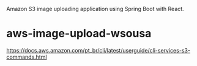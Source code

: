 Amazon S3 image uploading application using Spring Boot with React.
# aws-image-upload-wsousa


https://docs.aws.amazon.com/pt_br/cli/latest/userguide/cli-services-s3-commands.html
